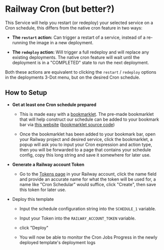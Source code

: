 # Railway Cron (but better?)

This Service will help you restart (or redeploy) your selected service on a Cron schedule, this differs from the native cron feature in two ways:

- **The `restart` action:** Can trigger a restart of a service, instead of a re-running the image in a new deployment.

- **The `redeploy` action:** Will trigger a full redeploy and will replace any existing deployments. The native cron feature will wait until the deployment is in a "COMPLETED" state to run the next deployment.

Both these actions are equivalent to clicking the `restart` / `redeploy` options in the deployments 3-Dot menu, but on the desired Cron schedule.

## How to Setup

- **Get at least one Cron schedule prepared**

    - This is made easy with a [bookmarklet](https://www.freecodecamp.org/news/what-are-bookmarklets/). The pre-made bookmarklet that will help construct our schedule can be added to your bookmark bar via [this website](https://brody192.github.io/cron-bookmarklet/) ([bookmarklet source code](https://brody192.github.io/cron-bookmarklet/bookmark.js))

    - Once the bookmarklet has been added to your bookmark bar, open your Railway project and desired service, click the bookmarklet, a popup will ask you to input your Cron expression and action type, then you will be forwarded to a page that contains your schedule config, copy this long string and save it somewhere for later use.

- **Generate a Railway account Token**

    - Go to the [Tokens page](https://railway.app/account/tokens) in your Railway account, click the name field and provide an accurate name for what the token will be used for, a name like "Cron Schedular" would suffice, click "Create", then save this token for later use.

- Deploy this template

    - Input the schedule configuration string into the `SCHEDULE_1` variable.

    - Input your Token into the `RAILWAY_ACCOUNT_TOKEN` variable.

    - click "Deploy"

    - You will now be able to monitor the Cron Jobs Progress in the newly deployed template's deployment logs